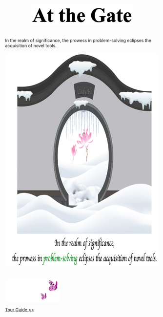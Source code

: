 <p align="center">
<img src="https://github.com/lady-h-world/My_Garden/blob/main/images/cover/at_gate_title.png" width="332" height="69" />
</p>

#

In the realm of significance, the prowess in problem-solving eclipses the acquisition of novel tools.
<p align="center">
<img src="https://github.com/lady-h-world/My_Garden/blob/main/images/cover/at_gate.png" width="910" height="700" />
</p>




# 

<p align="left">
<img src="https://github.com/lady-h-world/My_Garden/blob/main/images/follow_us.png" width="180" height="75" />
</p>

[Tour Guide >>][1]


[1]:https://github.com/lady-h-world/My_Garden/blob/main/reading_pages/tour_guide.md

